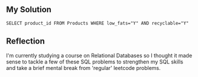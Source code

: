 ## My Solution

```
SELECT product_id FROM Products WHERE low_fats="Y" AND recyclable="Y"
```

## Reflection

I'm currently studying a course on Relational Databases so I thought it made sense to tackle a few of these SQL problems to strengthen my SQL skills and take a brief mental break from 'regular' leetcode problems.
